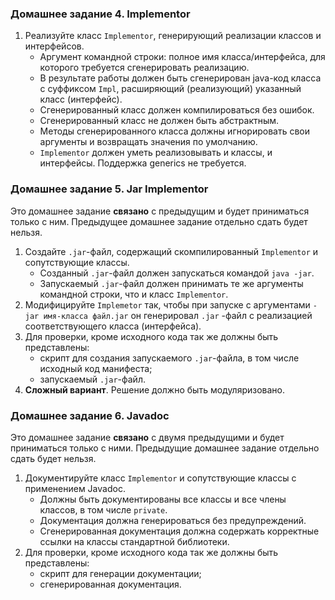 ### Домашнее задание 4. Implementor

1. Реализуйте класс `Implementor`, генерирующий реализации классов и интерфейсов.
    * Аргумент командной строки: полное имя класса/интерфейса, для которого требуется сгенерировать реализацию.
    * В результате работы должен быть сгенерирован java-код класса с суффиксом `Impl`, расширяющий (реализующий)
      указанный класс (интерфейс).
    * Сгенерированный класс должен компилироваться без ошибок.
    * Сгенерированный класс не должен быть абстрактным.
    * Методы сгенерированного класса должны игнорировать свои аргументы и возвращать значения по умолчанию.
    * `Implementor` должен уметь реализовывать и классы, и интерфейсы. Поддержка generics не требуется.
    
### Домашнее задание 5. Jar Implementor

Это домашнее задание **связано** с предыдущим и будет приниматься только с ним. Предыдущее домашнее задание отдельно
сдать будет нельзя.

1. Создайте `.jar`\-файл, содержащий скомпилированный `Implementor` и сопутствующие классы.
    * Созданный `.jar`\-файл должен запускаться командой `java -jar`.
    * Запускаемый `.jar`\-файл должен принимать те же аргументы командной строки, что и класс `Implementor`.
2. Модифицируйте `Implemetor` так, чтобы при запуске с аргументами `-jar имя-класса файл.jar` он генерировал `.jar`
   \-файл с реализацией соответствующего класса (интерфейса).
3. Для проверки, кроме исходного кода так же должны быть представлены:
    * скрипт для создания запускаемого `.jar`\-файла, в том числе исходный код манифеста;
    * запускаемый `.jar`\-файл.
4. **Сложный вариант**. Решение должно быть модуляризовано.

### Домашнее задание 6. Javadoc

Это домашнее задание **связано** с двумя предыдущими и будет приниматься только с ними. Предыдущие домашнее задание
отдельно сдать будет нельзя.

1. Документируйте класс `Implementor` и сопутствующие классы с применением Javadoc.
    * Должны быть документированы все классы и все члены классов, в том числе `private`.
    * Документация должна генерироваться без предупреждений.
    * Сгенерированная документация должна содержать корректные ссылки на классы стандартной библиотеки.
2. Для проверки, кроме исходного кода так же должны быть представлены:
    * скрипт для генерации документации;
    * сгенерированная документация.